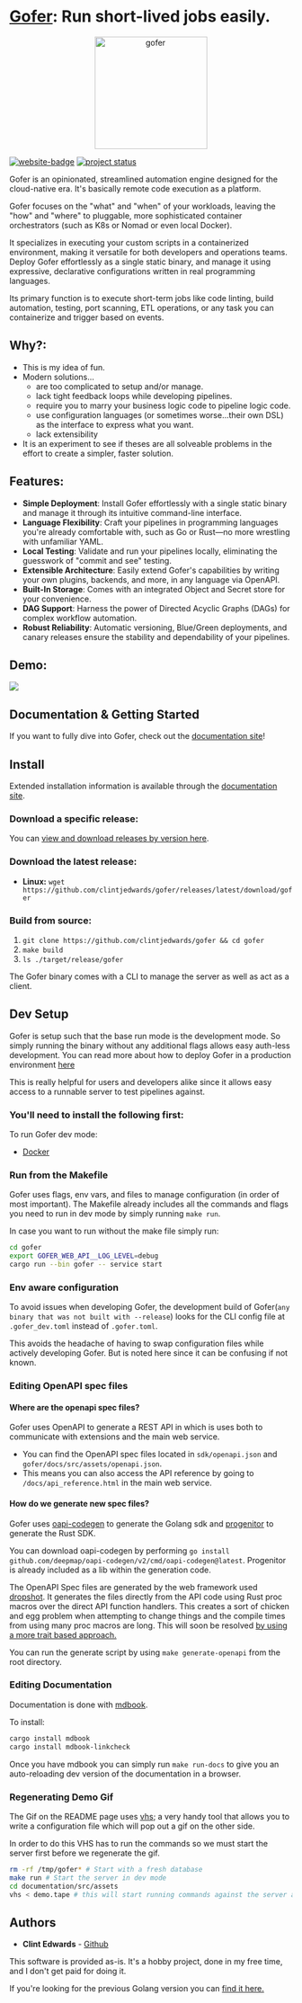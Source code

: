 # [Gofer](https://gofer.clintjedwards.com/docs/assets/urban_dictionary_gofer.png): Run short-lived jobs easily.

<p align="center">
    <img src="https://gofer.clintjedwards.com/docs/assets/logo-name-hq.png" alt="gofer" width="200"/>
</p>

[![website-badge](https://img.shields.io/badge/docs-learn%20more-3498db?style=flat-square)](https://gofer.clintjedwards.com/docs)
[![project status](https://img.shields.io/badge/Project%20Status-Alpha-orange?style=flat-square)](https://github.com/clintjedwards/gofer/releases)

Gofer is an opinionated, streamlined automation engine designed for the cloud-native era. It's basically remote code execution as a platform.

Gofer focuses on the "what" and "when" of your workloads, leaving the "how" and "where" to pluggable, more sophisticated container orchestrators (such as K8s or Nomad or even local Docker). 

It specializes in executing your custom scripts in a containerized environment, making it versatile for both developers and operations teams. Deploy Gofer effortlessly as a single static binary, and manage it using expressive, declarative configurations written in real programming languages. 

Its primary function is to execute short-term jobs like code linting, build automation, testing, port scanning, ETL operations, or any task you can containerize and trigger based on events.

## Why?:

- This is my idea of fun.
- Modern solutions... 
  - are too complicated to setup and/or manage.
  - lack tight feedback loops while developing pipelines.
  - require you to marry your business logic code to pipeline logic code.
  - use configuration languages (or sometimes worse...their own DSL) as the interface to express what you want.
  - lack extensibility
- It is an experiment to see if theses are all solveable problems in the effort to create a simpler, faster solution.

## Features:

- **Simple Deployment**: Install Gofer effortlessly with a single static binary and manage it through its intuitive command-line interface.
- **Language Flexibility**: Craft your pipelines in programming languages you're already comfortable with, such as Go or Rust—no more wrestling with unfamiliar YAML.
- **Local Testing**: Validate and run your pipelines locally, eliminating the guesswork of "commit and see" testing.
- **Extensible Architecture**: Easily extend Gofer's capabilities by writing your own plugins, backends, and more, in any language via OpenAPI.
- **Built-In Storage**: Comes with an integrated Object and Secret store for your convenience.
- **DAG Support**: Harness the power of Directed Acyclic Graphs (DAGs) for complex workflow automation.
- **Robust Reliability**: Automatic versioning, Blue/Green deployments, and canary releases ensure the stability and dependability of your pipelines.

## Demo:

<img src="https://gofer.clintjedwards.com/docs/assets/demo.gif" />

## Documentation & Getting Started

If you want to fully dive into Gofer, check out the [documentation site][website-url]!

## Install

Extended installation information is available through the [documentation site](https://gofer.clintjedwards.com/docs/guide/installing_gofer.html).

### Download a specific release:

You can [view and download releases by version here][releases-url].

### Download the latest release:

- **Linux:** `wget https://github.com/clintjedwards/gofer/releases/latest/download/gofer`

### Build from source:

1. `git clone https://github.com/clintjedwards/gofer && cd gofer`
2. `make build`
3. `ls ./target/release/gofer`

The Gofer binary comes with a CLI to manage the server as well as act as a client.

## Dev Setup

Gofer is setup such that the base run mode is the development mode. So simply running the binary
without any additional flags allows easy auth-less development. You can read more about how to deploy Gofer in a
production environment [here](https://gofer.clintjedwards.com/docs/ref/server_configuration/index.html)

This is really helpful for users and developers alike since it allows easy access to a runnable server to test pipelines
against.

### You'll need to install the following first:

To run Gofer dev mode:

- [Docker](https://www.docker.com/)

### Run from the Makefile

Gofer uses flags, env vars, and files to manage configuration (in order of most important). The Makefile already includes all the commands and flags you need to run in dev mode by simply running `make run`.

In case you want to run without the make file simply run:

```bash
cd gofer
export GOFER_WEB_API__LOG_LEVEL=debug
cargo run --bin gofer -- service start
```

### Env aware configuration

To avoid issues when developing Gofer, the development build of Gofer(`any binary that was not built with --release`) 
looks for the CLI config file at `.gofer_dev.toml` instead of `.gofer.toml`.

This avoids the headache of having to swap configuration files while actively developing Gofer. But is noted here since
it can be confusing if not known.

### Editing OpenAPI spec files

#### Where are the openapi spec files?

Gofer uses OpenAPI to generate a REST API in which is uses both to communicate with extensions and the main web service.

- You can find the OpenAPI spec files located in `sdk/openapi.json` and `gofer/docs/src/assets/openapi.json`.
- This means you can also access the API reference by going to `/docs/api_reference.html` in the main web service.

#### How do we generate new spec files?

Gofer uses [oapi-codegen](https://github.com/deepmap/oapi-codegen) to generate the Golang sdk and [progenitor](https://github.com/oxidecomputer/progenitor) to generate the Rust SDK.

You can download oapi-codegen by performing `go install github.com/deepmap/oapi-codegen/v2/cmd/oapi-codegen@latest`.
Progenitor is already included as a lib within the generation code.

The OpenAPI Spec files are generated by the web framework used [dropshot](https://github.com/oxidecomputer/). It
generates the files directly from the API code using Rust proc macros over the direct API function handlers.
This creates a sort of chicken and egg problem when attempting to change things and the compile times from using many
proc macros are long. This will soon be resolved [by using a more trait based approach.](https://rfd.shared.oxide.computer/rfd/0479)

You can run the generate script by using `make generate-openapi` from the root directory.

### Editing Documentation

Documentation is done with [mdbook](https://rust-lang.github.io/mdBook/).

To install:

```bash
cargo install mdbook
cargo install mdbook-linkcheck
```

Once you have mdbook you can simply run `make run-docs` to give you an auto-reloading dev version of the documentation
in a browser.

### Regenerating Demo Gif

The Gif on the README page uses [vhs](https://github.com/charmbracelet/vhs); a very handy tool that allows you to write a configuration file which will pop out
a gif on the other side.

In order to do this VHS has to run the commands so we must start the server first before we regenerate the gif.

```bash
rm -rf /tmp/gofer* # Start with a fresh database
make run # Start the server in dev mode
cd documentation/src/assets
vhs < demo.tape # this will start running commands against the server and output the gif as demo.gif.
```

## Authors

- **Clint Edwards** - [Github](https://github.com/clintjedwards)

This software is provided as-is. It's a hobby project, done in my free time, and I don't get paid for doing it.

If you're looking for the previous Golang version you can [find it here.](https://github.com/clintjedwards/gofer/tree/e83adcd5c5164bba791f06e38702d81621b5624b)

[website-url]: https://clintjedwards.github.io/gofer
[concourse-url]: https://concourse-ci.org/
[canarying-url]: https://sre.google/workbook/canarying-releases/
[releases-url]: https://github.com/clintjedwards/gofer/releases
